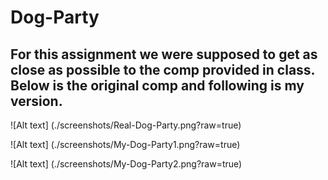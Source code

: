 # Dog-Party

## For this assignment we were supposed to get as close as possible to the comp provided in class. Below is the original comp and following is my version.

![Alt text] (./screenshots/Real-Dog-Party.png?raw=true)

![Alt text] (./screenshots/My-Dog-Party1.png?raw=true)

![Alt text] (./screenshots/My-Dog-Party2.png?raw=true)
